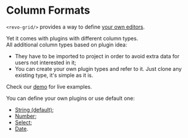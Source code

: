 # Column Formats

`<revo-grid/>` provides a way to define [your own editors](../cell/editor.md).

Yet it comes with plugins with different column types.
<br>All additional column types based on plugin idea:

-   They have to be imported to project in order to avoid extra data for users not interested in it;
-   You can create your own plugin types and refer to it. Just clone any existing type, it's simple as it is.

Check our [demo](/demo/) for live examples.

You can define your own plugins or use default one:

-   [String (default)](#String);
-   [Number](#Number);
-   [Select](#Select);
-   [Date](#Date).


<!--@include: ./types.string.md-->
<br /><br />
<!--@include: ./types.number.md-->
<br /><br />
<!--@include: ./types.select.md-->
<br /><br />
<!--@include: ./types.date.md-->
